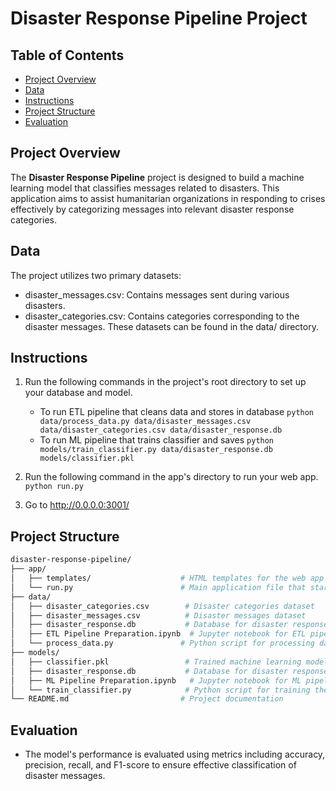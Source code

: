 # Disaster Response Pipeline Project

## Table of Contents

- [Project Overview](#project-overview)
- [Data](#data)
- [Instructions](#instructions)
- [Project Structure](#project-structure)
- [Evaluation](#evaluation)

## Project Overview
The **Disaster Response Pipeline** project is designed to build a machine learning model that classifies messages related to disasters. This application aims to assist humanitarian organizations in responding to crises effectively by categorizing messages into relevant disaster response categories.

## Data
The project utilizes two primary datasets:
- disaster_messages.csv: Contains messages sent during various disasters.
- disaster_categories.csv: Contains categories corresponding to the disaster messages.
These datasets can be found in the data/ directory.

## Instructions

1. Run the following commands in the project's root directory to set up your database and model.

    - To run ETL pipeline that cleans data and stores in database
        `python data/process_data.py data/disaster_messages.csv data/disaster_categories.csv data/disaster_response.db`
    - To run ML pipeline that trains classifier and saves
        `python models/train_classifier.py data/disaster_response.db models/classifier.pkl`

2. Run the following command in the app's directory to run your web app.
    `python run.py`

3. Go to http://0.0.0.0:3001/


## Project Structure

```bash
disaster-response-pipeline/
├── app/
│   ├── templates/                    # HTML templates for the web app
│   └── run.py                        # Main application file that starts the Flask server
├── data/
│   ├── disaster_categories.csv        # Disaster categories dataset
│   ├── disaster_messages.csv          # Disaster messages dataset
│   ├── disaster_response.db           # Database for disaster response
│   ├── ETL Pipeline Preparation.ipynb  # Jupyter notebook for ETL pipeline preparation
│   └── process_data.py               # Python script for processing data
├── models/
│   ├── classifier.pkl                 # Trained machine learning model
│   ├── disaster_response.db           # Database for disaster response
│   ├── ML Pipeline Preparation.ipynb   # Jupyter notebook for ML pipeline preparation
│   └── train_classifier.py            # Python script for training the classifier
└── README.md                         # Project documentation
```

## Evaluation
- The model's performance is evaluated using metrics including accuracy, precision, recall, and F1-score to ensure effective classification of disaster messages.
